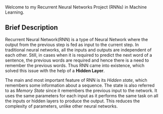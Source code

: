Welcome to my Recurrent Neural Networks Project (RNNs) in Machine Learning. 

## Brief Description

Recurrent Neural Network(RNN) is a type of Neural Network where the output from the previous step is fed as input to the current step. In traditional neural networks, all the inputs and outputs are independent of each other. Still, in cases when it is required to predict the next word of a sentence, the previous words are required and hence there is a need to remember the previous words. Thus RNN came into existence, which solved this issue with the help of a **Hidden Layer**. 

The main and most important feature of RNN is its *Hidden state*, which remembers some information about a sequence. The state is also referred to as *Memory State* since it remembers the previous input to the network. It uses the same parameters for each input as it performs the same task on all the inputs or hidden layers to produce the output. This reduces the complexity of parameters, unlike other neural networks.